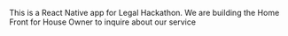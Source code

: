 This is a React Native app for Legal Hackathon.
We are building the Home Front for House Owner to inquire about our service